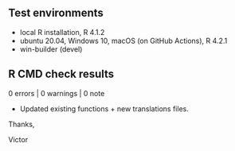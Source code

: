 ## Test environments
* local R installation, R 4.1.2
* ubuntu 20.04, Windows 10, macOS (on GitHub Actions), R 4.2.1
* win-builder (devel)

## R CMD check results

0 errors | 0 warnings | 0 note

* Updated existing functions + new translations files.

Thanks,

Victor

